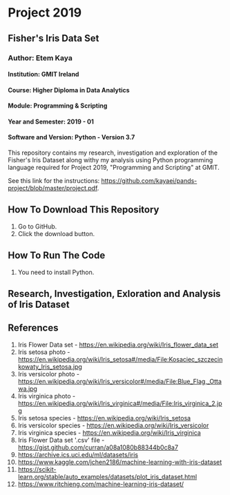 # Project 2019

## Fisher's Iris Data Set

### Author: Etem Kaya

#### Institution: GMIT Ireland

#### Course: Higher Diploma in Data Analytics

#### Module: Programming & Scripting

#### Year and Semester: 2019 - 01

#### Software and Version: Python - Version 3.7

This repository contains my research, investigation and exploration of the Fisher's Iris Dataset along withy my analysis using Python programming language required for Project 2019, "Programming and Scripting" at GMIT.

See this link for the instructions: <https://github.com/kayaei/pands-project/blob/master/project.pdf>.

## How To Download This Repository

1. Go to GitHub.
2. Click the download button.

## How To Run The Code

1. You need to install Python.

## Research, Investigation, Exloration and Analysis of Iris Dataset

## References

1. Iris Flower Data set - <https://en.wikipedia.org/wiki/Iris_flower_data_set>
2. Iris setosa photo - <https://en.wikipedia.org/wiki/Iris_setosa#/media/File:Kosaciec_szczecinkowaty_Iris_setosa.jpg>
3. Iris versicolor photo - <https://en.wikipedia.org/wiki/Iris_versicolor#/media/File:Blue_Flag,_Ottawa.jpg>
4. Iris virginica photo - <https://en.wikipedia.org/wiki/Iris_virginica#/media/File:Iris_virginica_2.jpg>
5. Iris setosa species - <https://en.wikipedia.org/wiki/Iris_setosa>
6. Iris versicolor species - <https://en.wikipedia.org/wiki/Iris_versicolor>
7. Iris virginica species - <https://en.wikipedia.org/wiki/Iris_virginica>
8. Iris Flower Data set '.csv' file - <https://gist.github.com/curran/a08a1080b88344b0c8a7>
9. <https://archive.ics.uci.edu/ml/datasets/iris>
10. <https://www.kaggle.com/jchen2186/machine-learning-with-iris-dataset>
11. <https://scikit-learn.org/stable/auto_examples/datasets/plot_iris_dataset.html>
12. <https://www.ritchieng.com/machine-learning-iris-dataset/>
